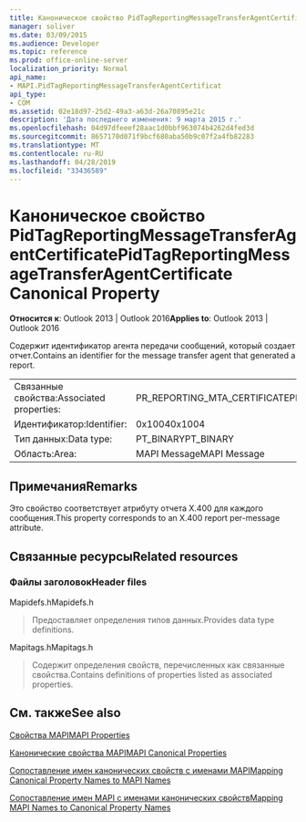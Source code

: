 ```yaml
---
title: Каноническое свойство PidTagReportingMessageTransferAgentCertificate
manager: soliver
ms.date: 03/09/2015
ms.audience: Developer
ms.topic: reference
ms.prod: office-online-server
localization_priority: Normal
api_name:
- MAPI.PidTagReportingMessageTransferAgentCertificat
api_type:
- COM
ms.assetid: 02e18d97-25d2-49a3-a63d-26a70895e21c
description: 'Дата последнего изменения: 9 марта 2015 г.'
ms.openlocfilehash: 04d97dfeeef28aac1d0bbf963074b4262d4fed3d
ms.sourcegitcommit: 8657170d071f9bcf680aba50b9c07f2a4fb82283
ms.translationtype: MT
ms.contentlocale: ru-RU
ms.lasthandoff: 04/28/2019
ms.locfileid: "33436589"
---
```

# <a name="pidtagreportingmessagetransferagentcertificate-canonical-property"></a><span data-ttu-id="7ec6c-103">Каноническое свойство PidTagReportingMessageTransferAgentCertificate</span><span class="sxs-lookup"><span data-stu-id="7ec6c-103">PidTagReportingMessageTransferAgentCertificate Canonical Property</span></span>

  
  
<span data-ttu-id="7ec6c-104">**Относится к**: Outlook 2013 | Outlook 2016</span><span class="sxs-lookup"><span data-stu-id="7ec6c-104">**Applies to**: Outlook 2013 | Outlook 2016</span></span> 
  
<span data-ttu-id="7ec6c-105">Содержит идентификатор агента передачи сообщений, который создает отчет.</span><span class="sxs-lookup"><span data-stu-id="7ec6c-105">Contains an identifier for the message transfer agent that generated a report.</span></span>
  
|||
|:-----|:-----|
|<span data-ttu-id="7ec6c-106">Связанные свойства:</span><span class="sxs-lookup"><span data-stu-id="7ec6c-106">Associated properties:</span></span>  <br/> |<span data-ttu-id="7ec6c-107">PR_REPORTING_MTA_CERTIFICATE</span><span class="sxs-lookup"><span data-stu-id="7ec6c-107">PR_REPORTING_MTA_CERTIFICATE</span></span>  <br/> |
|<span data-ttu-id="7ec6c-108">Идентификатор:</span><span class="sxs-lookup"><span data-stu-id="7ec6c-108">Identifier:</span></span>  <br/> |<span data-ttu-id="7ec6c-109">0x1004</span><span class="sxs-lookup"><span data-stu-id="7ec6c-109">0x1004</span></span>  <br/> |
|<span data-ttu-id="7ec6c-110">Тип данных:</span><span class="sxs-lookup"><span data-stu-id="7ec6c-110">Data type:</span></span>  <br/> |<span data-ttu-id="7ec6c-111">PT_BINARY</span><span class="sxs-lookup"><span data-stu-id="7ec6c-111">PT_BINARY</span></span>  <br/> |
|<span data-ttu-id="7ec6c-112">Область:</span><span class="sxs-lookup"><span data-stu-id="7ec6c-112">Area:</span></span>  <br/> |<span data-ttu-id="7ec6c-113">MAPI Message</span><span class="sxs-lookup"><span data-stu-id="7ec6c-113">MAPI Message</span></span>  <br/> |
   
## <a name="remarks"></a><span data-ttu-id="7ec6c-114">Примечания</span><span class="sxs-lookup"><span data-stu-id="7ec6c-114">Remarks</span></span>

<span data-ttu-id="7ec6c-115">Это свойство соответствует атрибуту отчета X.400 для каждого сообщения.</span><span class="sxs-lookup"><span data-stu-id="7ec6c-115">This property corresponds to an X.400 report per-message attribute.</span></span>
  
## <a name="related-resources"></a><span data-ttu-id="7ec6c-116">Связанные ресурсы</span><span class="sxs-lookup"><span data-stu-id="7ec6c-116">Related resources</span></span>

### <a name="header-files"></a><span data-ttu-id="7ec6c-117">Файлы заголовок</span><span class="sxs-lookup"><span data-stu-id="7ec6c-117">Header files</span></span>

<span data-ttu-id="7ec6c-118">Mapidefs.h</span><span class="sxs-lookup"><span data-stu-id="7ec6c-118">Mapidefs.h</span></span>
  
> <span data-ttu-id="7ec6c-119">Предоставляет определения типов данных.</span><span class="sxs-lookup"><span data-stu-id="7ec6c-119">Provides data type definitions.</span></span>
    
<span data-ttu-id="7ec6c-120">Mapitags.h</span><span class="sxs-lookup"><span data-stu-id="7ec6c-120">Mapitags.h</span></span>
  
> <span data-ttu-id="7ec6c-121">Содержит определения свойств, перечисленных как связанные свойства.</span><span class="sxs-lookup"><span data-stu-id="7ec6c-121">Contains definitions of properties listed as associated properties.</span></span>
    
## <a name="see-also"></a><span data-ttu-id="7ec6c-122">См. также</span><span class="sxs-lookup"><span data-stu-id="7ec6c-122">See also</span></span>



[<span data-ttu-id="7ec6c-123">Свойства MAPI</span><span class="sxs-lookup"><span data-stu-id="7ec6c-123">MAPI Properties</span></span>](mapi-properties.md)
  
[<span data-ttu-id="7ec6c-124">Канонические свойства MAPI</span><span class="sxs-lookup"><span data-stu-id="7ec6c-124">MAPI Canonical Properties</span></span>](mapi-canonical-properties.md)
  
[<span data-ttu-id="7ec6c-125">Сопоставление имен канонических свойств с именами MAPI</span><span class="sxs-lookup"><span data-stu-id="7ec6c-125">Mapping Canonical Property Names to MAPI Names</span></span>](mapping-canonical-property-names-to-mapi-names.md)
  
[<span data-ttu-id="7ec6c-126">Сопоставление имен MAPI с именами канонических свойств</span><span class="sxs-lookup"><span data-stu-id="7ec6c-126">Mapping MAPI Names to Canonical Property Names</span></span>](mapping-mapi-names-to-canonical-property-names.md)

